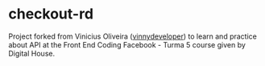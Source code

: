 # checkout-rd

Project forked from Vinicius Oliveira ([vinnydeveloper](https://github.com/vinnydeveloper)) to learn and practice about API at the Front End Coding Facebook - Turma 5 course given by Digital House.